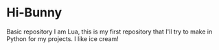 # Hi-Bunny
Basic repository
I am Lua, this is my first repository that I'll try to make in Python for my projects. I like ice cream!
